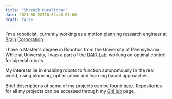 ```yaml
---
title: "Shrenik Muralidhar"
date: 2021-08-28T16:52:40-07:00
draft: false
---
```


I'm a roboticist, currently working as a motion planning research engineer at [Brain Corporation](https://www.braincorp.com).

I have a Master's degree in Robotics from the University of Pennsylvania. While at University, I was a part of the [DAIR Lab](https://dair.seas.upenn.edu), working on optimal control for bipedal robots.

My interests lie in enabling robots to function autonomously in the real world, using planning, optimization and learning based approaches.

Brief descriptions of some of my projects can be found [here](/pages/projects). Repositories for all my projects can be accessed through my [GitHub](https://github.com/shrenikm) page.

